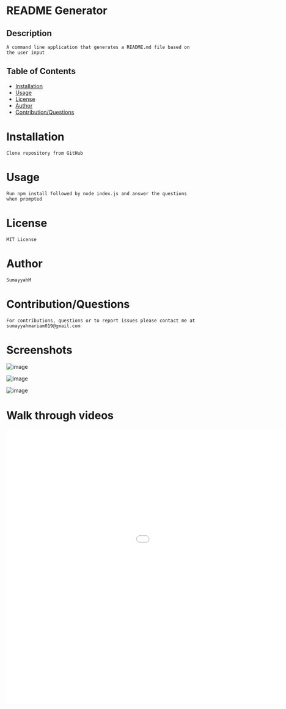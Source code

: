 # README Generator
  
  ## Description
    A command line application that generates a README.md file based on the user input
  
  
  ## Table of Contents
   * [Installation](#Installation)
   * [Usage](#usage)
   * [License](#license)
   * [Author](#author)
   * [Contribution/Questions](#contribution/questions)
    
  # Installation
    Clone repository from GitHub
  
  # Usage
    Run npm install followed by node index.js and answer the questions when prompted
  
  # License
    MIT License
  
  # Author
    SumayyahM
  
  # Contribution/Questions
    For contributions, questions or to report issues please contact me at sumayyahmariam019@gmail.com
    
  # Screenshots
  
  ![image](https://user-images.githubusercontent.com/66535567/92773688-7005e300-f362-11ea-8974-ecf981a627c9.png)
  
  ![image](https://user-images.githubusercontent.com/66535567/92773838-91ff6580-f362-11ea-9af9-ea72f1be7ccc.png)

  ![image](https://user-images.githubusercontent.com/66535567/92774076-beb37d00-f362-11ea-9804-d3589ddbdd10.png)  
  
  # Walk through videos
  
  <iframe src='//gifs.com/embed/readme-XLWYXl' frameborder='0' scrolling='no' width='1280px' height='720px' style='-webkit-backface-visibility: hidden;-webkit-transform: scale(1);' ></iframe>
  
  
    
